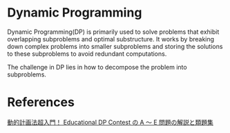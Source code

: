 # Dynamic Programming

Dynamic Programming(DP) is primarily used to solve problems that exhibit overlapping subproblems and optimal substructure. It works by breaking down complex problems into smaller subproblems and storing the solutions to these subproblems to avoid redundant computations.

The challenge in DP lies in how to decompose the problem into subproblems.

# References
[動的計画法超入門！ Educational DP Contest の A ～ E 問題の解説と類題集](https://qiita.com/drken/items/dc53c683d6de8aeacf5a)
